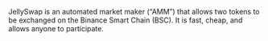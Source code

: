 JellySwap is an automated market maker (“AMM”) that allows two tokens to be exchanged on the Binance Smart Chain (BSC). It is fast, cheap, and allows anyone to participate.

